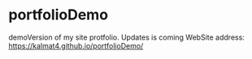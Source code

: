 # portfolioDemo
demoVersion of my site protfolio. Updates is coming
WebSite address: https://kalmat4.github.io/portfolioDemo/
